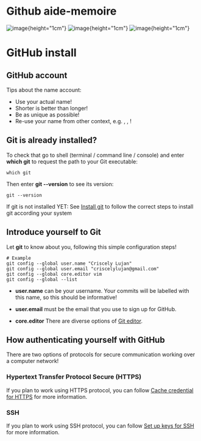 Github aide-memoire
=====================

![image](img/logo_psud.jpg){height="1cm"}
![image](img/logo_marbec.png){height="1cm"}
![image](img/logo_ird.png){height="1cm"}

# GitHub install

## GitHub account

Tips about the name account:

-   Use your actual name!
-   Shorter is better than longer!
-   Be as unique as possible!
-   Re-use your name from other context, e.g. , , !

## Git is already installed?

To check that go to shell (terminal / command line / console) and enter
**which git** to request the path to your Git executable:

```
which git
```

Then enter **git --version** to see its version:

```
git --version
```

If git is not installed YET: See [Install git](https://happygitwithr.com/install-git.html) to follow the correct
steps to install git according your system

## Introduce yourself to Git

Let **git** to know about you, following this simple configuration
steps!

```
# Example
git config --global user.name "Criscely Lujan"
git config --global user.email "criscelylujan@gmail.com"
git config --global core.editor vim
git config --global --list
```

-   **user.name** can be your username. Your commits will be labelled
    with this name, so this should be informative!

-   **user.email** must be the email that you use to sign up for GitHub.

-   **core.editor** There are diverse options of [Git editor](http://swcarpentry.github.io/git-novice/02-setup/).

## How authenticating yourself with GitHub

There are two options of protocols for secure communication working over
a computer network!

### Hypertext Transfer Protocol Secure (HTTPS)

If you plan to work using HTTPS protocol, you can follow [Cache
credential for
HTTPS](https://happygitwithr.com/credential-caching.html#credential-caching)
for more information.

### SSH

If you plan to work using SSH protocol, you can follow [Set up keys
for SSH](https://happygitwithr.com/ssh-keys.html#ssh-keys) for more
information.
